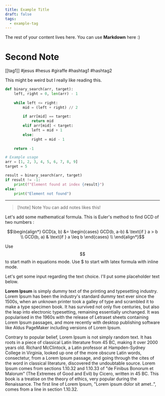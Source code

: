 ```yaml
---
title: Example Title
draft: false
tags:
  - example-tag
---
```

 
The rest of your content lives here. You can use **Markdown** here :)




# Second Note

[[tag1]]
#jesus #hesus #giraffe
#hashtag1 #hashtag2

This might be weird but I really like reading this.

``` python
def binary_search(arr, target):
    left, right = 0, len(arr) - 1
    
    while left <= right:
        mid = (left + right) // 2
        
        if arr[mid] == target:
            return mid
        elif arr[mid] < target:
            left = mid + 1
        else:
            right = mid - 1
            
    return -1

# Example usage
arr = [1, 2, 3, 4, 5, 6, 7, 8, 9]
target = 5

result = binary_search(arr, target)
if result != -1:
    print(f"Element found at index {result}")
else:
    print("Element not found")

```

---


>[!note] Note
> You can add notes likes this!
> 
 

Let's add some mathematical formula.  This is Euler's method to find GCD of two numbers :

$$\begin{align*}
GCD(a, b) &= \begin{cases}
GCD(b, a-b)  & \text{if } a > b  \\
GCD(b, a)  & \text{if } a \leq b
\end{cases} \\
\end{align*}$$

Use $$ \$\$$$ to start math in equations mode.  Use $ to start with latex formula with inline mode.

Let's get some input regarding the text choice. I'll put some placeholder text below.

**Lorem Ipsum** is simply dummy text of the printing and typesetting industry. Lorem Ipsum has been the industry's standard dummy text ever since the 1500s, when an unknown printer took a galley of type and scrambled it to make a type specimen book. It has survived not only five centuries, but also the leap into electronic typesetting, remaining essentially unchanged. It was popularised in the 1960s with the release of Letraset sheets containing Lorem Ipsum passages, and more recently with desktop publishing software like Aldus PageMaker including versions of Lorem Ipsum.

Contrary to popular belief, Lorem Ipsum is not simply random text. It has roots in a piece of classical Latin literature from 45 BC, making it over 2000 years old. Richard McClintock, a Latin professor at Hampden-Sydney College in Virginia, looked up one of the more obscure Latin words, consectetur, from a Lorem Ipsum passage, and going through the cites of the word in classical literature, discovered the undoubtable source. Lorem Ipsum comes from sections 1.10.32 and 1.10.33 of "de Finibus Bonorum et Malorum" (The Extremes of Good and Evil) by Cicero, written in 45 BC. This book is a treatise on the theory of ethics, very popular during the Renaissance. The first line of Lorem Ipsum, "Lorem ipsum dolor sit amet..", comes from a line in section 1.10.32.